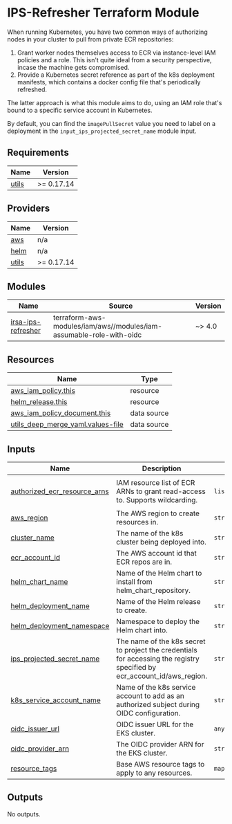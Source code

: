 # IPS-Refresher Terraform Module

When running Kubernetes, you have two common ways of authorizing nodes in your cluster to pull from private ECR repositories:

1) Grant worker nodes themselves access to ECR via instance-level IAM policies and a role. This isn't quite ideal from a security perspective, incase the machine gets compromised.
2) Provide a Kubernetes secret reference as part of the k8s deployment manifests, which contains a docker config file that's periodically refreshed.

The latter approach is what this module aims to do, using an IAM role that's bound to a specific service account in Kubernetes.

By default, you can find the `imagePullSecret` value you need to label on a deployment in the `input_ips_projected_secret_name` module input.

## Requirements

| Name | Version |
|------|---------|
| <a name="requirement_utils"></a> [utils](#requirement\_utils) | >= 0.17.14 |

## Providers

| Name | Version |
|------|---------|
| <a name="provider_aws"></a> [aws](#provider\_aws) | n/a |
| <a name="provider_helm"></a> [helm](#provider\_helm) | n/a |
| <a name="provider_utils"></a> [utils](#provider\_utils) | >= 0.17.14 |

## Modules

| Name | Source | Version |
|------|--------|---------|
| <a name="module_irsa-ips-refresher"></a> [irsa-ips-refresher](#module\_irsa-ips-refresher) | terraform-aws-modules/iam/aws//modules/iam-assumable-role-with-oidc | ~> 4.0 |

## Resources

| Name | Type |
|------|------|
| [aws_iam_policy.this](https://registry.terraform.io/providers/hashicorp/aws/latest/docs/resources/iam_policy) | resource |
| [helm_release.this](https://registry.terraform.io/providers/hashicorp/helm/latest/docs/resources/release) | resource |
| [aws_iam_policy_document.this](https://registry.terraform.io/providers/hashicorp/aws/latest/docs/data-sources/iam_policy_document) | data source |
| [utils_deep_merge_yaml.values-file](https://registry.terraform.io/providers/cloudposse/utils/latest/docs/data-sources/deep_merge_yaml) | data source |

## Inputs

| Name | Description | Type | Default | Required |
|------|-------------|------|---------|:--------:|
| <a name="input_authorized_ecr_resource_arns"></a> [authorized\_ecr\_resource\_arns](#input\_authorized\_ecr\_resource\_arns) | IAM resource list of ECR ARNs to grant read-access to. Supports wildcarding. | `list(string)` | <pre>[<br>  "*"<br>]</pre> | no |
| <a name="input_aws_region"></a> [aws\_region](#input\_aws\_region) | The AWS region to create resources in. | `string` | n/a | yes |
| <a name="input_cluster_name"></a> [cluster\_name](#input\_cluster\_name) | The name of the k8s cluster being deployed into. | `string` | n/a | yes |
| <a name="input_ecr_account_id"></a> [ecr\_account\_id](#input\_ecr\_account\_id) | The AWS account id that ECR repos are in. | `string` | n/a | yes |
| <a name="input_helm_chart_name"></a> [helm\_chart\_name](#input\_helm\_chart\_name) | Name of the Helm chart to install from helm\_chart\_repository. | `string` | `"ips-refresher"` | no |
| <a name="input_helm_deployment_name"></a> [helm\_deployment\_name](#input\_helm\_deployment\_name) | Name of the Helm release to create. | `string` | `"ips-refresher"` | no |
| <a name="input_helm_deployment_namespace"></a> [helm\_deployment\_namespace](#input\_helm\_deployment\_namespace) | Namespace to deploy the Helm chart into. | `string` | `"kube-system"` | no |
| <a name="input_ips_projected_secret_name"></a> [ips\_projected\_secret\_name](#input\_ips\_projected\_secret\_name) | The name of the k8s secret to project the credentials for accessing the registry specified by ecr\_account\_id/aws\_region. | `string` | `"readyset-ips"` | no |
| <a name="input_k8s_service_account_name"></a> [k8s\_service\_account\_name](#input\_k8s\_service\_account\_name) | Name of the k8s service account to add as an authorized subject during OIDC configuration. | `string` | `"ips-refresher"` | no |
| <a name="input_oidc_issuer_url"></a> [oidc\_issuer\_url](#input\_oidc\_issuer\_url) | OIDC issuer URL for the EKS cluster. | `any` | n/a | yes |
| <a name="input_oidc_provider_arn"></a> [oidc\_provider\_arn](#input\_oidc\_provider\_arn) | The OIDC provider ARN for the EKS cluster. | `string` | n/a | yes |
| <a name="input_resource_tags"></a> [resource\_tags](#input\_resource\_tags) | Base AWS resource tags to apply to any resources. | `map(any)` | `{}` | no |

## Outputs

No outputs.
